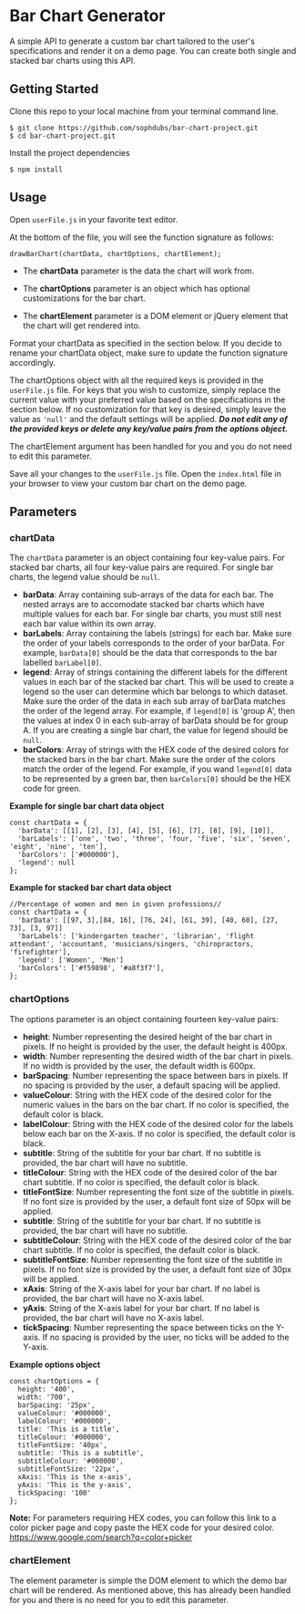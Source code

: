# Bar Chart Generator

 A simple API to generate a custom bar chart tailored to the user's specifications and render it on a demo page. You can create both single and stacked bar charts using this API.

 ## Getting Started

 Clone this repo to your local machine from your terminal command line.
 ```
 $ git clone https://github.com/sophdubs/bar-chart-project.git
 $ cd bar-chart-project.git
 ```

Install the project dependencies 
```
$ npm install
```

## Usage

Open `userFile.js` in your favorite text editor.

At the bottom of the file, you will see the function signature as follows: 

```
drawBarChart(chartData, chartOptions, chartElement);
```

- The **chartData** parameter is the data the chart will work from. 

- The **chartOptions** parameter is an object which has optional customizations for the bar chart. 

- The **chartElement** parameter is a DOM element or jQuery element that the chart will get rendered into.

Format your chartData as specified in the section below. If you decide to rename your chartData object, make sure to update the function signature accordingly.

The chartOptions object with all the required keys is provided in the `userFile.js` file. For keys that you wish to customize, simply replace the current value with your preferred value based on the specifications in the section below. If no customization for that key is desired, simply leave the value as `'null'` and the default settings will be applied. ***Do not edit any of the provided keys or  delete any key/value pairs from the options object.***

The chartElement argument has been handled for you and you do not need to edit this parameter.

Save all your changes to the `userFile.js` file. Open the `index.html` file in your browser to view your custom bar chart on the demo page.

## Parameters

### chartData 
The `chartData` parameter is an object containing four key-value pairs. For stacked bar charts, all four key-value pairs are required. For single bar charts, the legend value should be `null`.
- **barData**: Array containing sub-arrays of the data for each bar. The nested arrays are to accomodate stacked bar charts which have multiple values for each bar. For single bar charts, you must still nest each bar value within its own array.  
- **barLabels**: Array containing the labels (strings) for each bar. Make sure the order of your labels corresponds to the order of your barData. For example, `barData[0]` should be the data that corresponds to the bar labelled `barLabel[0]`.
- **legend**: Array of strings containing the different labels for the different values in each bar of the stacked bar chart. This will be used to create a legend so the user can determine which bar belongs to which dataset. Make sure the order of the data in each sub array of barData matches the order of the legend array. For example, if `legend[0]` is 'group A', then the values at index 0 in each sub-array of barData should be for group A. If you are creating a single bar chart, the value for legend should be `null`.
- **barColors**: Array of strings with the HEX code of the desired colors for the stacked bars in the bar chart. Make sure the order of the colors match the order of the legend. For example, if you wand `legend[0]` data to be represented by a green bar, then `barColors[0]` should be the HEX code for green.

**Example for single bar chart data object**
```
const chartData = {
  'barData': [[1], [2], [3], [4], [5], [6], [7], [8], [9], [10]],
  'barLabels': ['one', 'two', 'three', 'four, 'five', 'six', 'seven', 'eight', 'nine', 'ten'],
  'barColors': ['#000000'],
  'legend': null
};
```
**Example for stacked bar chart data object**
```
//Percentage of women and men in given professions//
const chartData = {
  'barData': [[97, 3],[84, 16], [76, 24], [61, 39], [40, 60], [27, 73], [3, 97]]
  'barLabels': ['kindergarten teacher', 'librarian', 'flight attendant', 'accountant, 'musicians/singers, 'chiropractors, 'firefighter'],
  'legend': ['Women', 'Men']
  'barColors': ['#f59898', '#a8f3f7'],
};
```

### chartOptions
The options parameter is an object containing fourteen key-value pairs:
- **height**: Number representing the desired height of the bar chart in pixels. If no height is provided by the user, the default height is 400px. 
- **width**: Number representing the desired width of the bar chart in pixels. If no width is provided by the user, the default width is 600px.  
- **barSpacing**: Number representing the space between bars in pixels. If no spacing is provided by the user, a default spacing will be applied. 
- **valueColour**: String with the HEX code of the desired color for the numeric values in the bars on the bar chart. If no color is specified, the default color is black. 
- **labelColour**: String with the HEX code of the desired color for the labels below each bar on the X-axis. If no color is specified, the default color is black. 
- **subtitle**: String of the subtitle for your bar chart. If no subtitle is provided, the bar chart will have no subtitle.
- **titleColour**: String with the HEX code of the desired color of the bar chart subtitle. If no color is specified, the default color is black.
- **titleFontSize**: Number representing the font size of the subtitle in pixels. If no font size is provided by the user, a default font size of 50px will be applied.
- **subtitle**: String of the subtitle for your bar chart. If no subtitle is provided, the bar chart will have no subtitle.
- **subtitleColour**: String with the HEX code of the desired color of the bar chart subtitle. If no color is specified, the default color is black.
- **subtitleFontSize**: Number representing the font size of the subtitle in pixels. If no font size is provided by the user, a default font size of 30px will be applied. 
- **xAxis**: String of the X-axis label for your bar chart. If no label is provided, the bar chart will have no X-axis label.
- **yAxis**: String of the X-axis label for your bar chart. If no label is provided, the bar chart will have no X-axis label.
- **tickSpacing**: Number representing the space between ticks on the Y-axis. If no spacing is provided by the user, no ticks will be added to the Y-axis. 

**Example options object**
```
const chartOptions = {
  height: '400',
  width: '700',
  barSpacing: '25px',
  valueColour: '#000000',
  labelColour: '#000000',
  title: 'This is a title',
  titleColour: '#000000',
  titleFontSize: '40px',
  subtitle: 'This is a subtitle',
  subtitleColour: '#000000',
  subtitleFontSize: '22px',
  xAxis: 'This is the x-axis',
  yAxis: 'This is the y-axis',
  tickSpacing: '100'
};
```
**Note:**
For parameters requiring HEX codes, you can follow this link to a color picker page and copy paste the HEX code for your desired color. 
https://www.google.com/search?q=color+picker 

### chartElement 
The element parameter is simple the DOM element to which the demo bar chart will be rendered. As mentioned above, this has already been handled for you and there is no need for you to edit this parameter. 







